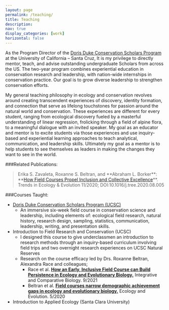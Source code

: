 ```yaml
---
layout: page
permalink: /teaching/
title: Teaching
description:
nav: true
display_categories: [work]
horizontal: false
---
```


As the Program Director of the [Doris Duke Conservation Scholars Program](https://conservationscholars.ucsc.edu/) at the University of California &#8211; Santa Cruz, It is my privilege to directly mentor, teach, and advise outstanding undergraduate Scholars from across the US. The two-year program combines experiential education in conservation research and leadership, with nation-wide internships in conservation practice. Our goal is to grow diverse leadership to strengthen conservation efforts.

My general teaching philosophy in ecology and conservation revolves around creating transcendent experiences of discovery, identity formation, and connection that serve as lifelong touchstones for passion around the natural world and conservation. These experiences are different for every student, ranging from ecological discovery fueled by a masterful understanding of linear regression, frolicking through a field of alpine flora, to a meaningful dialogue with an invited speaker. My goal as an educator and mentor is to excite students via those experiences and use inquiry-based and experiential learning approaches to teach analytical, communication, and leadership skills. Ultimately my goal as a mentor is to help students to see themselves as leaders in making the changes they want to see in the world.

###Related Publications:

<blockquote>Erika S. Zavaleta, Roxanne S. Beltran, and **Abraham L. Borker**: **<a href="https://www.cell.com/trends/ecology-evolution/fulltext/S0169-5347(20)30220-2" target="_blank" rel="noopener noreferrer">How Field Courses Propel Inclusion and Collective Excellence</a>**. Trends in Ecology & Evolution 11/2020; DOI:10.1016/j.tree.2020.08.005</blockquote>

###Courses Taught:
  * [Doris Duke Conservation Scholars Program (UCSC)](https://conservationscholars.ucsc.edu/)
      * An immersive six-week field course in conservation science and leadership, including elements of: ecological field research, natural history, research design, sampling, statistics, communication, leadership, writing, and presentation skills.
  * Introduction to Field Research and Conservation (UCSC)
      * I designed this course to give underclassmen an introduction to research methods through an inquiry-based curriculum involving field trips and two overnight research experiences on UCSC Natural Reserves 
      * Research on the course efficacy led by Drs. Roxanne Beltran, Alexandra Race and colleagues; 
          * Race et al. **[How an Early, Inclusive Field Course can Build Persistence in Ecology and Evolutionary Biology.](https://doi.org/10.1093/icb/icab121)** Integrative and Comparative Biology. 9/2021
          * Beltran et al. **[Field courses narrow demographic achievement gaps in ecology and evolutionary biology.](https://doi.org/10.1002/ece3.6300)** Ecology and Evolution. 5/2020
  * Introduction to Applied Ecology (Santa Clara University)
